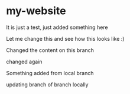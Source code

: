 # my-website

It is just a test, just added something here

Let me change this  and see how this looks like :)

Changed the content on this branch

changed again

Something added from local branch

updating branch of branch locally

